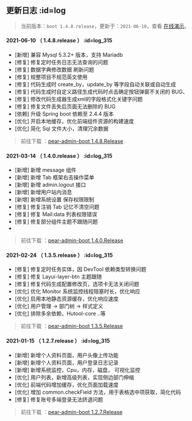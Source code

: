 ## 更新日志   :id=log

> 当前版本：`boot 1.4.8.release`，更新于：`2021-06-10`，查看 [在线演示](http://boot.pearadmin.com)。

#### 2021-06-10 （ 1.4.8.release ）   :id=log_315

- [新增] 兼容 Mysql 5.3.2+ 版本，支持 Mariadb
- [修复] 修复定时任务日志无法查询的问题
- [修复] 数据字典修改数据 刷新问题
- [修复] 规整项目不规范英文使用
- [修复] 代码生成时 create_by，update_by 等字段自动关联或自动生成
- [修复] 代码生成时自定义路径生成代码时点击确定按钮弹窗不关闭的 BUG、
- [修复] 修改代码生成器生成xml的字段格式化关键字问题
- [修复] 修复文件丢失后页面无法删除的 BUG
- [依赖] 升级 Spring boot 依赖至 2.4.4 版本
- [优化] 开启本地缓存，优化前端组件资源的构建速度
- [优化] 简化 Sql 文件大小，清理冗余数据
  
> 前往下载 ：[pear-admin-boot 1.4.8.Release](https://gitee.com/pear-admin/Pear-Admin-Boot/releases/1.4.8.RELEASE)

#### 2021-03-14 （ 1.4.0.release ）   :id=log_315

- [新增] 新增 message 组件
- [新增] 新增 Tab 框架右击操作菜单
- [新增] 新增 admin.logout 接口
- [新增] 新增用户站内消息
- [新增] 新增系统设置 保存权限限制
- [修复] 修复注销 Tab 记忆不清空问题
- [修复] 修复 Mail:data 列表权限错误
- [修复] 修复部分组件主题不跟随问题
- 
> 前往下载 ：[pear-admin-boot 1.4.0.Release](https://gitee.com/pear-admin/Pear-Admin-Boot/releases/1.4.0.RELEASE)


#### 2021-02-24 （ 1.3.5.release ）   :id=log_315

- [修复] 修复定时任务实体，因 DevTool 依赖类型转换问题
- [修复] 修复 Layui-layer-btn 主题跟随
- [修复] 修复代码生成配置修改页，选项卡无法关闭问题
- [优化] 优化 Monitor 系统监控线程阻塞时长，优化响应
- [优化] 启用本地静态资源缓存，优化响应速度
- [优化] 用户管理 -> 部门树 -> 样式定义
- [优化] 排除多余依赖，Hutool-core ..等

> 前往下载 ：[pear-admin-boot 1.3.5.Release](https://gitee.com/pear-admin/Pear-Admin-Boot/releases/1.3.5.RELEASE)

#### 2021-01-15 （ 1.2.7.release ）   :id=log_315

- [新增] 新增个人资料页面，用户头像上传功能
- [新增] 新增个人资料页面，用户登录日志记录
- [新增] 新增系统监控，Cpu，内存，磁盘， 可视化监控
- [优化] 用户列表，新增高级列表，实现侧边部门伸缩
- [优化] 前端代码增加缓存，优化页面加载速度
- [优化] 增加 common.checkField 方法，用于表格选中项获取，简化代码
- [修复] 修复账号多端登录无法挤退问题

> 前往下载 ：[pear-admin-boot 1.2.7.Release](https://gitee.com/pear-admin/Pear-Admin-Boot/releases/1.2.7.RELEASE)